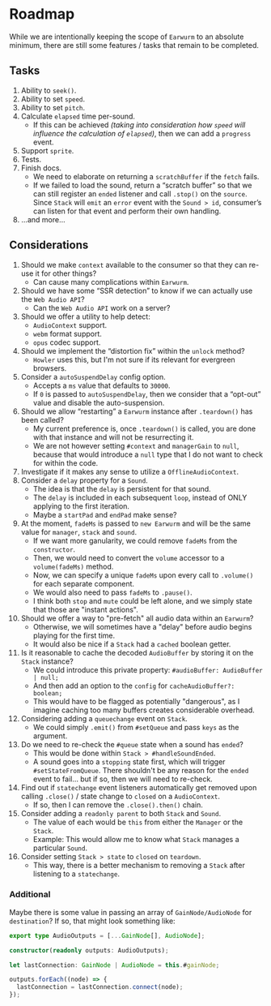 # Roadmap

While we are intentionally keeping the scope of `Earwurm` to an absolute minimum, there are still some features / tasks that remain to be completed.

## Tasks

1. Ability to `seek()`.
2. Ability to set `speed`.
3. Ability to set `pitch`.
4. Calculate `elapsed` time per-sound.
   - If this can be achieved _(taking into consideration how `speed` will influence the calculation of `elapsed`)_, then we can add a `progress` event.
5. Support `sprite`.
6. Tests.
7. Finish docs.
   - We need to elaborate on returning a `scratchBuffer` if the `fetch` fails.
   - If we failed to load the sound, return a “scratch buffer” so that we can still register an `ended` listener and call `.stop()` on the `source`. Since `Stack` will `emit` an `error` event with the `Sound > id`, consumer’s can listen for that event and perform their own handling.
8. …and more…

## Considerations

1. Should we make `context` available to the consumer so that they can re-use it for other things?
   - Can cause many complications within `Earwurm`.
2. Should we have some “SSR detection” to know if we can actually use the `Web Audio API`?
   - Can the `Web Audio API` work on a server?
3. Should we offer a utility to help detect:
   - `AudioContext` support.
   - `webm` format support.
   - `opus` codec support.
4. Should we implement the “distortion fix” within the `unlock` method?
   - `Howler` uses this, but I'm not sure if its relevant for evergreen browsers.
5. Consider a `autoSuspendDelay` config option.
   - Accepts a `ms` value that defaults to `30000`.
   - If `0` is passed to `autoSuspendDelay`, then we consider that a “opt-out” value and disable the auto-suspension.
6. Should we allow “restarting” a `Earwurm` instance after `.teardown()` has been called?
   - My current preference is, once `.teardown()` is called, you are done with that instance and will not be resurrecting it.
   - We are not however setting `#context` and `managerGain` to `null`, because that would introduce a `null` type that I do not want to check for within the code.
7. Investigate if it makes any sense to utilize a `OfflineAudioContext`.
8. Consider a `delay` property for a `Sound`.
   - The idea is that the `delay` is persistent for that sound.
   - The `delay` is included in each subsequent `loop`, instead of ONLY applying to the first iteration.
   - Maybe a `startPad` and `endPad` make sense?
9. At the moment, `fadeMs` is passed to `new Earwurm` and will be the same value for `manager`, `stack` and `sound`.
   - If we want more ganularity, we could remove `fadeMs` from the `constructor`.
   - Then, we would need to convert the `volume` accessor to a `volume(fadeMs)` method.
   - Now, we can specify a unique `fadeMs` upon every call to `.volume()` for each separate component.
   - We would also need to pass `fadeMs` to `.pause()`.
   - I think both `stop` and `mute` could be left alone, and we simply state that those are "instant actions".
10. Should we offer a way to "pre-fetch" all audio data within an `Earwurm`?
    - Otherwise, we will sometimes have a "delay" before audio begins playing for the first time.
    - It would also be nice if a `Stack` had a `cached` boolean getter.
11. Is it reasonable to cache the decoded `AudioBuffer` by storing it on the `Stack` instance?
    - We could introduce this private property: `#audioBuffer: AudioBuffer | null;`
    - And then add an option to the `config` for `cacheAudioBuffer?: boolean;`
    - This would have to be flagged as potentially "dangerous", as I imagine caching too many buffers creates considerable overhead.
12. Considering adding a `queuechange` event on `Stack`.
    - We could simply `.emit()` from `#setQueue` and pass `keys` as the argument.
13. Do we need to re-check the `#queue` state when a sound has `ended`?
    - This would be done within `Stack > #handleSoundEnded`.
    - A sound goes into a `stopping` state first, which will trigger `#setStateFromQueue`. There shouldn't be any reason for the `ended` event to fail… but if so, then we will need to re-check.
14. Find out if `statechange` event listeners automatically get removed upon calling `.close()` / state change to `closed` on a `AudioContext`.
    - If so, then I can remove the `.close().then()` chain.
15. Consider adding a `readonly parent` to both `Stack` and `Sound`.
    - The value of each would be `this` from either the `Manager` or the `Stack`.
    - Example: This would allow me to know what `Stack` manages a particular `Sound`.
16. Consider setting `Stack > state` to `closed` on `teardown`.
    - This way, there is a better mechanism to removing a `Stack` after listening to a `statechange`.

### Additional

Maybe there is some value in passing an array of `GainNode/AudioNode` for `destination`? If so, that might look something like:

```ts
export type AudioOutputs = [...GainNode[], AudioNode];

constructor(readonly outputs: AudioOutputs);

let lastConnection: GainNode | AudioNode = this.#gainNode;

outputs.forEach((node) => {
  lastConnection = lastConnection.connect(node);
});
```
